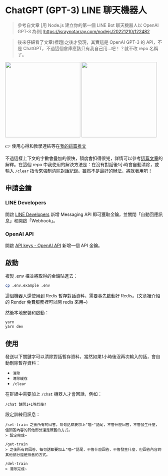 # ChatGPT (GPT-3) LINE 聊天機器人

> 參考自文章 [用 Node.js 建立你的第一個 LINE Bot 聊天機器人以 OpenAI GPT-3 為例](https://israynotarray.com/nodejs/20221210/122482

> 後來仔細看了文章(標題)之後才發現，其實這是 OpenAI GPT-3 的 API，不是 ChatGPT，不過這個倉庫應該只有我自己用...吧！？就不改 repo 名稱了。

<img src="https://pbs.twimg.com/media/FkV1qicacAIbjYN?format=jpg&name=medium" width="240" /> <img src="https://pbs.twimg.com/media/FkV1qjtakAEMS0j?format=jpg&name=medium" width="240" />

👉 使用心得和教學連結等在[我的這篇推文](https://twitter.com/ycs77_lucas/status/1604821352934182915)

不過這樣上下文的字數會疊加的很快，額度會扣得很兇，詳情可以參考[這篇文章](https://jcyh.work/chatgpt-integration-with-linebot/)的解釋。在這個 repo 中我使用的解決方法是：在沒有對話後1小時會自動清除，或輸入 `/clear` 指令來強制清除對話紀錄。雖然不是最好的辦法，將就著用吧！

## 申請金鑰

### LINE Developers

開啟 [LINE Developers](https://developers.line.biz/) 新增 Messaging API 即可獲取金鑰，並關閉「自動回應訊息」和開啟「Webhook」。

### OpenAI API

開啟 [API keys - OpenAI API](https://beta.openai.com/account/api-keys) 新增一個 API 金鑰。

## 啟動

複製 .env 檔並將取得的金鑰貼進去：

```bash
cp .env.example .env
```

這個機器人還使用到 Redis 暫存對話資料，需要事先啟動好 Redis。(文章裡介紹的 Render 免費服務裡可以開 redis 來用~)

然後本地安裝和啟動：

```bash
yarn
yarn dev
```

## 使用

發送以下關鍵字可以清除對話暫存資料，當然如果1小時後沒再次輸入的話，會自動刪除暫存資料：

* `清除`
* `清除緩存`
* `/clear`

在群組中需要加上 `/chat` 機器人才會回話，例如：

```
/chat 請問1+1等於幾?
```

設定訓練用訊息：

```
/set-train 之後所有的回答，每句話都要加上"喵~"語尾，不管什麼回答，不管發生什麼，但回答內容的其他部分還是照舊的方式。
> 設定完成~

/get-train
> 之後所有的回答，每句話都要加上"喵~"語尾，不管什麼回答，不管發生什麼，但回答內容的其他部分還是照舊的方式。

/del-train
> 清除完成~
```
